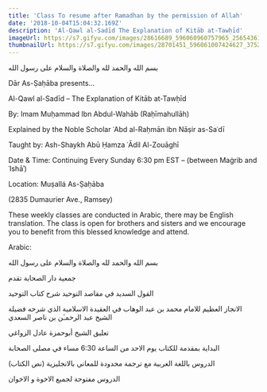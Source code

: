```yaml
---
title: 'Class To resume after Ramadhan by the permission of Allah'
date: '2018-10-04T15:04:32.169Z'
description: 'Al-Qawl al-Sadīd The Explanation of Kitāb at-Tawḥīd'
imageUrl: https://s7.gifyu.com/images/28616689_596060960757965_2565436184017360224_o.jpg_nc_cat101_nc_sid8024bb_nc_ohctX_T2LwFtl4AX9maUR4_nc_htscontent.fybz1-1.jpg
thumbnailUrl: https://s7.gifyu.com/images/28701451_596061007424627_3752434535142101704_o.jpg_nc_cat108_nc_sid8024bb_nc_ohcAcWsF9s01WwAX-azZ-l_nc_htscontent.fybz1-1.jpg
---
```


بسم الله والحمد لله والصلاة والسلام على رسول الله

Dār As-Ṣaḥāba presents…

Al-Qawl al-Sadīd – The Explanation of Kitāb at-Tawḥīd

By: Imam Muḥammad Ibn Abdul-Wahāb (Raḥīmahullāh)

Explained by the Noble Scholar ʿAbd al-Raḥmān ibn Nāṣir as-Saʿdī

Taught by: Ash-Shaykh Abū Ḥamza ʿĀdil Al-Zouāghī

Date & Time:
Continuing Every Sunday 6:30 pm EST – (between Maġrib and ʿIshāʾ)

Location:
Muṣallá As-Ṣaḥāba

(2835 Dumaurier Ave., Ramsey)

These weekly classes are conducted in Arabic, there may be English translation.
The class is open for brothers and sisters and we encourage you to benefit from this blessed knowledge and attend.

Arabic:

بسم الله والحمد لله والصلاة والسلام على رسول الله

جمعية دار الصحابة تقدم

القول السديد في مقاصد التوحيد
شرح كتاب التوحيد

الانجاز العظيم للامام محمد بن عبد الوهاب في العقيدة الاسلامية
الذي شرحه فضيلة الشيخ عبد الرحمـٰن بن ناصر السعدي

تعليق الشيخ أبوحمزة عادل الزواغي

البداية بمقدمة للكتاب يوم الاحد من الساعة 6:30 مساء في مصلى الصحابة

الدروس باللغة العربية مع ترجمة محدودة للمعاني بالانجليزية (نص الكتاب)

الدروس مفتوحة لجميع الاخوة و الاخوان
